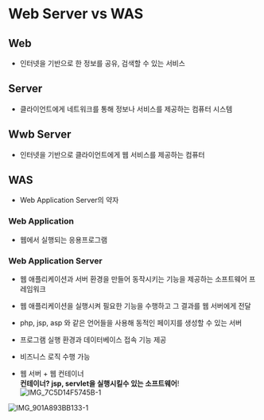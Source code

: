 # Web Server vs WAS

## Web 
- 인터넷을 기반으로 한 정보를 공유, 검색할 수 있는 서비스

## Server
- 클라이언트에게 네트워크를 통해 정보나 서비스를 제공하는 컴퓨터 시스템

## Wwb Server
- 인터넷을 기반으로 클라이언트에게 웹 서비스를 제공하는 컴퓨터


## WAS 
- Web Application Server의 약자 

### Web Application
- 웹에서 실행되는 응용프로그램

### Web Application Server
- 웹 애플리케이션과 서버 환경을 만들어 동작시키는 기능을 제공하는 소프트웨어 프레임워크
- 웹 애플리케이션을 실행시켜 필요한 기능을 수행하고 그 결과를 웹 서버에게 전달


- php, jsp, asp 와 같은 언어들을 사용해 동적인 페이지를 생성할 수 있는 서버
- 프로그램 실행 환경과 데이터베이스 접속 기능 제공
- 비즈니스 로직 수행 가능
- 웹 서버 + 웹 컨테이너   
**컨테이너? jsp, servlet을 실행시킬수 있는 소프트웨어**!
![IMG_7C5D14F5745B-1](https://user-images.githubusercontent.com/62633444/134891423-3c5d0a37-6985-46cb-9b81-37dcc49a2d51.jpeg)


![IMG_901A893BB133-1](https://user-images.githubusercontent.com/62633444/134891367-49ab6409-8d07-4a2b-9195-0d21f1224946.jpeg)

